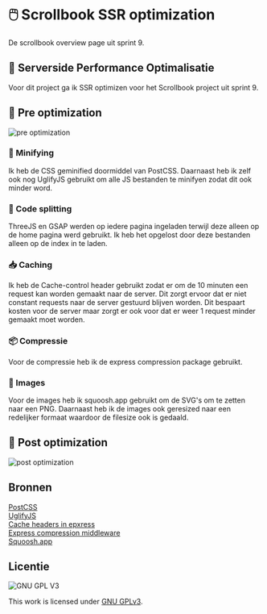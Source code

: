 # 🖱️ Scrollbook SSR optimization
De scrollbook overview page uit sprint 9.

## 🧹 Serverside Performance Optimalisatie
Voor dit project ga ik SSR optimizen voor het Scrollbook project uit sprint 9.

## 📨 Pre optimization
![pre optimization](https://user-images.githubusercontent.com/30351629/165926076-e6ef1b74-9be3-427b-91f2-244ac00adf87.png) 

### 🔎 Minifying
Ik heb de CSS geminified doormiddel van PostCSS. Daarnaast heb ik zelf ook nog UglifyJS gebruikt om alle JS bestanden te minifyen zodat dit ook minder word.
### 📂 Code splitting
ThreeJS en GSAP werden op iedere pagina ingeladen terwijl deze alleen op de home pagina werd gebruikt. Ik heb het opgelost door deze bestanden alleen op de index in te laden.
### 📥 Caching
Ik heb de Cache-control header gebruikt zodat er om de 10 minuten een request kan worden gemaakt naar de server. Dit zorgt ervoor dat er niet constant requests naar de server gestuurd blijven worden. Dit bespaart kosten voor de server maar zorgt er ook voor dat er weer 1 request minder gemaakt moet worden.

### 📦 Compressie
Voor de compressie heb ik de express compression package gebruikt.

### 📸 Images
Voor de images heb ik squoosh.app gebruikt om de SVG's om te zetten naar een PNG. Daarnaast heb ik de images ook geresized naar een redelijker formaat waardoor de filesize ook is gedaald.

## 📩 Post optimization
![post optimization](https://user-images.githubusercontent.com/30351629/165989998-b3c0e208-4a9e-4591-9fe3-e2d94c6de004.png)


## Bronnen
[PostCSS](https://postcss.org/)  
[UglifyJS](https://www.npmjs.com/package/uglify-js)  
[Cache headers in epxress](https://regbrain.com/article/cache-headers-express-js)  
[Express compression middleware](http://expressjs.com/en/resources/middleware/compression.html)  
[Squoosh.app](https://squoosh.app/)  

## Licentie

![GNU GPL V3](https://www.gnu.org/graphics/gplv3-127x51.png)

This work is licensed under [GNU GPLv3](./LICENSE).
